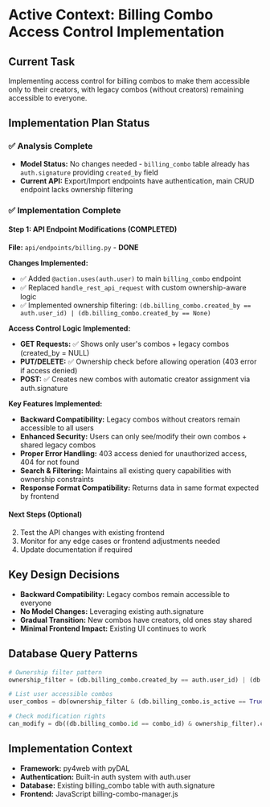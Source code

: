 # Active Context: Billing Combo Access Control Implementation

## Current Task

Implementing access control for billing combos to make them accessible only to their creators, with legacy combos (without creators) remaining accessible to everyone.

## Implementation Plan Status

### ✅ Analysis Complete

- **Model Status:** No changes needed - `billing_combo` table already has `auth.signature` providing `created_by` field
- **Current API:** Export/Import endpoints have authentication, main CRUD endpoint lacks ownership filtering

### ✅ Implementation Complete

#### Step 1: API Endpoint Modifications (COMPLETED)

**File:** `api/endpoints/billing.py` - **DONE**

**Changes Implemented:**

- ✅ Added `@action.uses(auth.user)` to main `billing_combo` endpoint
- ✅ Replaced `handle_rest_api_request` with custom ownership-aware logic
- ✅ Implemented ownership filtering: `(db.billing_combo.created_by == auth.user_id) | (db.billing_combo.created_by == None)`

**Access Control Logic Implemented:**

- **GET Requests:** ✅ Shows only user's combos + legacy combos (created_by = NULL)
- **PUT/DELETE:** ✅ Ownership check before allowing operation (403 error if access denied)
- **POST:** ✅ Creates new combos with automatic creator assignment via auth.signature

**Key Features Implemented:**

- **Backward Compatibility:** Legacy combos without creators remain accessible to all users
- **Enhanced Security:** Users can only see/modify their own combos + shared legacy combos
- **Proper Error Handling:** 403 access denied for unauthorized access, 404 for not found
- **Search & Filtering:** Maintains all existing query capabilities with ownership constraints
- **Response Format Compatibility:** Returns data in same format expected by frontend

#### Next Steps (Optional)

2. Test the API changes with existing frontend
3. Monitor for any edge cases or frontend adjustments needed
4. Update documentation if required

## Key Design Decisions

- **Backward Compatibility:** Legacy combos remain accessible to everyone
- **No Model Changes:** Leveraging existing auth.signature
- **Gradual Transition:** New combos have creators, old ones stay shared
- **Minimal Frontend Impact:** Existing UI continues to work

## Database Query Patterns

```python
# Ownership filter pattern
ownership_filter = (db.billing_combo.created_by == auth.user_id) | (db.billing_combo.created_by == None)

# List user accessible combos
user_combos = db(ownership_filter & (db.billing_combo.is_active == True)).select()

# Check modification rights
can_modify = db((db.billing_combo.id == combo_id) & ownership_filter).count() > 0
```

## Implementation Context

- **Framework:** py4web with pyDAL
- **Authentication:** Built-in auth system with auth.user
- **Database:** Existing billing_combo table with auth.signature
- **Frontend:** JavaScript billing-combo-manager.js
